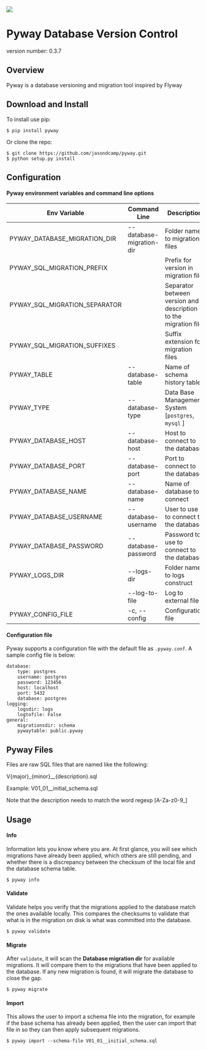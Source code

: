 [![](https://github.com/jasondcamp/pyway/actions/workflows/pyway-build.yml/badge.svg)](https://github.com/jasondcamp/pyway/actions/workflows/pyway-build.yml)

# Pyway Database Version Control
version number: 0.3.7

## Overview
Pyway is a database versioning and migration tool inspired by Flyway

## Download and Install
To install use pip:

    $ pip install pyway

Or clone the repo:

    $ git clone https://github.com/jasondcamp/pyway.git
    $ python setup.py install

## Configuration
#### Pyway environment variables and command line options

| Env Variable | Command Line | Description | Default |
| --------------- | -------------- | -------------- | :--------------: |
| PYWAY_DATABASE_MIGRATION_DIR | --database-migration-dir | Folder name to migration files | resources |
| PYWAY_SQL_MIGRATION_PREFIX | | Prefix for version in migration file | V |
| PYWAY_SQL_MIGRATION_SEPARATOR | | Separator between version and description to the migration file | __ |
| PYWAY_SQL_MIGRATION_SUFFIXES | | Suffix extension for migration files | .sql |
| PYWAY_TABLE | --database-table | Name of schema history table | public.pyway |
| PYWAY_TYPE | --database-type | Data Base Management System [`postgres`, `mysql` ] | *required* |
| PYWAY_DATABASE_HOST | --database-host | Host to connect to the database | localhost |
| PYWAY_DATABASE_PORT | --database-port | Port to connect to the database | 5432 |
| PYWAY_DATABASE_NAME | --database-name | Name of database to connect | postgres |
| PYWAY_DATABASE_USERNAME |--database-username | User to use to connect to the database | postgres |
| PYWAY_DATABASE_PASSWORD | --database-password | Password to use to connect to the database | *None* |
| PYWAY_LOGS_DIR | --logs-dir | Folder name to logs construct | logs |
| | --log-to-file | Log to external file | False |
| PYWAY_CONFIG_FILE | -c, --config | Configuration file | .pyway.conf |

#### Configuration file
Pyway supports a configuration file with the default file as `.pyway.conf`. A sample config file is below:
```
database:
    type: postgres
    username: postgres
    password: 123456
    host: localhost
    port: 5432
    database: postgres
logging:
    logsdir: logs
    logtofile: False
general:
    migrationsdir: schema
    pywaytable: public.pyway
```


## Pyway Files
Files are raw SQL files that are named like the following:

V{major}\_{minor}\_\_{description}.sql

Example: V01_01__initial_schema.sql

Note that the description needs to match the word regexp [A-Za-z0-9_]


## Usage

#### Info
Information lets you know where you are. At first glance, you will see which migrations have already been applied, which others are still pending, and whether there is a discrepancy between the checksum of the local file and the database schema table.

    $ pyway info


#### Validate
Validate helps you verify that the migrations applied to the database match the ones available locally. This compares the checksums to validate that what is in the migration on disk is what was committed into the database.

    $ pyway validate


#### Migrate
After `validate`, it will scan the **Database migration dir** for available migrations. It will compare them to the migrations that have been applied to the database. If any new migration is found, it will migrate the database to close the gap.

    $ pyway migrate

#### Import
This allows the user to import a schema file into the migration, for example if the base schema has already been applied, then the user can import that file in so they can then apply subsequent migrations.

    $ pyway import --schema-file V01_01__initial_schema.sql

